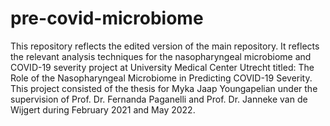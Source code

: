 # pre-covid-microbiome
This repository reflects the edited version of the main repository. It reflects the relevant analysis techniques for the nasopharyngeal microbiome and COVID-19 severity project at University Medical Center Utrecht titled: The Role of the Nasopharyngeal Microbiome in Predicting COVID-19 Severity. This project consisted of the thesis for Myka Jaap Youngapelian under the supervision of Prof. Dr. Fernanda Paganelli and Prof. Dr. Janneke van de Wijgert during February 2021 and May 2022. 

